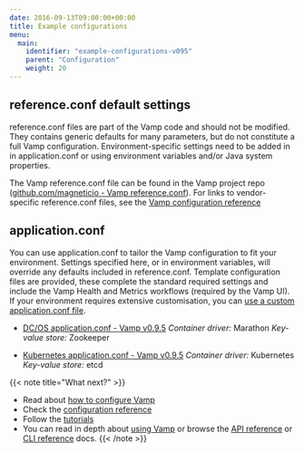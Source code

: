 ```yaml
---
date: 2016-09-13T09:00:00+00:00
title: Example configurations
menu:
  main:
    identifier: "example-configurations-v095"
    parent: "Configuration"
    weight: 20
---
```



## reference.conf default settings
reference.conf files are part of the Vamp code and should not be modified. They contains generic defaults for many parameters, but do not constitute a full Vamp configuration. Environment-specific settings need to be added in in application.conf or using environment variables and/or Java system properties.

The Vamp reference.conf file can be found in the Vamp project repo ([github.com/magneticio - Vamp reference.conf](https://github.com/magneticio/vamp/blob/master/bootstrap/src/main/resources/reference.conf)). For links to vendor-specific reference.conf files, see the [Vamp configuration reference](/documentation/configure/v0.9.5/configuration-reference/)

## application.conf
You can use application.conf to tailor the Vamp configuration to fit your environment. Settings specified here, or in environment variables, will override any defaults included in reference.conf. Template configuration files are provided, these complete the standard required settings and include the Vamp Health and Metrics workflows (required by the Vamp UI).  If your environment requires extensive customisation, you can [use a custom application.conf file](/documentation/configure/v0.9.5/configure-vamp/#use-a-custom-application-conf-file).


* [DC/OS application.conf - Vamp v0.9.5](https://github.com/magneticio/vamp-docker-images/blob/0.9.5/vamp-dcos/application.conf)
  _Container driver:_ Marathon
  _Key-value store:_ Zookeeper


* [Kubernetes application.conf - Vamp v0.9.5](https://github.com/magneticio/vamp-docker-images/blob/0.9.5/vamp-kubernetes/application.conf)
  _Container driver:_ Kubernetes
  _Key-value store:_ etcd



{{< note title="What next?" >}}
* Read about [how to configure Vamp](/documentation/configure/v0.9.5/configure-vamp)
* Check the [configuration reference](/documentation/configure/v0.9.5/configuration-reference)
* Follow the [tutorials](/documentation/tutorials/)
* You can read in depth about [using Vamp](/documentation/using-vamp/artifacts/) or browse the [API reference](/documentation/api/api-reference/) or [CLI reference](/documentation/cli/cli-reference/) docs.
{{< /note >}}
